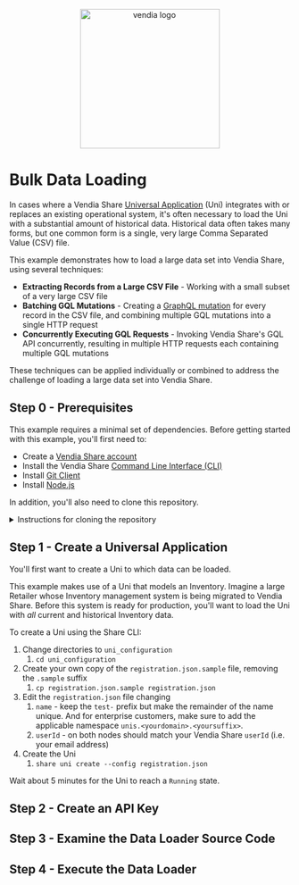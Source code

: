 <p align="center">
  <a href="https://vendia.net/">
    <img src="https://www.vendia.net/images/logo/black.svg" alt="vendia logo" width="250px">
  </a>
</p>

# Bulk Data Loading
In cases where a Vendia Share [Universal Application](https://www.vendia.net/product#universal-apps) (Uni) integrates with or replaces an existing operational system, it's often necessary to load the Uni with a substantial amount of historical data.  Historical data often takes many forms, but one common form is a single, very large Comma Separated Value (CSV) file.

This example demonstrates how to load a large data set into Vendia Share, using several techniques:

* **Extracting Records from a Large CSV File** - Working with a small subset of a very large CSV file 
* **Batching GQL Mutations** - Creating a [GraphQL mutation](https://graphql.org/learn/queries/#mutations) for every record in the CSV file, and combining multiple GQL mutations into a single HTTP request
* **Concurrently Executing GQL Requests** - Invoking Vendia Share's GQL API concurrently, resulting in multiple HTTP requests each containing multiple GQL mutations

These techniques can be applied individually or combined to address the challenge of loading a large data set into Vendia Share.  

## Step 0 - Prerequisites
This example requires a minimal set of dependencies.  Before getting started with this example, you'll first need to:

* Create a [Vendia Share account](https://share.vendia.net/)
* Install the Vendia Share [Command Line Interface (CLI)](https://www.vendia.net/docs/share/cli)
* Install [Git Client](https://git-scm.com/downloads)
* Install [Node.js](https://nodejs.org/en/download/)

In addition, you'll also need to clone this repository.

<details>
<summary>Instructions for cloning the repository</summary>

### Clone with SSH

```bash
git clone git@github.com:vendia/examples.git
```

### Clone with HTTPS

```bash
git clone https://github.com/vendia/examples.git
```

</details>

## Step 1 - Create a Universal Application
You'll first want to create a Uni to which data can be loaded. 

This example makes use of a Uni that models an Inventory.  Imagine a large Retailer whose Inventory management system is being migrated to Vendia Share.  Before this system is ready for production, you'll want to load the Uni with _all_ current and historical Inventory data.

To create a Uni using the Share CLI:

1. Change directories to `uni_configuration`
    1. `cd uni_configuration`
1. Create your own copy of the `registration.json.sample` file, removing the `.sample` suffix
    1. `cp registration.json.sample registration.json`
1. Edit the `registration.json` file changing
    1. `name` - keep the `test-` prefix but make the remainder of the name unique. And for enterprise customers, make sure to add the applicable namespace `unis.<yourdomain>.<yoursuffix>`.
    1. `userId` - on both nodes should match your Vendia Share `userId` (i.e. your email address)
1. Create the Uni
    1. `share uni create --config registration.json`

Wait about 5 minutes for the Uni to reach a `Running` state.

## Step 2 - Create an API Key


## Step 3 - Examine the Data Loader Source Code


## Step 4 - Execute the Data Loader
